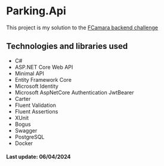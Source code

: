 # Parking.Api

This project is my solution to the [FCamara backend challenge](https://github.com/fcamarasantos/backend-test-dotnet)

## Technologies and libraries used

- C#
- ASP.NET Core Web API
- Minimal API
- Entity Framework Core
- Microsoft Identity
- Microsoft AspNetCore Authentication JwtBearer
- Carter
- Fluent Validation
- Fluent Assertions
- XUnit
- Bogus
- Swagger
- PostgreSQL
- Docker

#### Last update: 06/04/2024